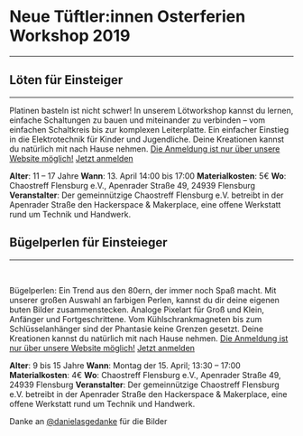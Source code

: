 ---
---

# Neue Tüftler:innen Osterferien Workshop 2019
----
## Löten für Einsteiger
----
Platinen basteln ist nicht schwer! In unserem Lötworkshop kannst du lernen, einfache Schaltungen zu bauen und miteinander zu verbinden – vom einfachen Schaltkreis bis zur komplexen Leiterplatte. Ein einfacher Einstieg in die Elektrotechnik für Kinder und Jugendliche. Deine Kreationen kannst du natürlich mit nach Hause nehmen.
[Die Anmeldung ist nur über unsere Website möglich!](https://tickets.chaostreff-flensburg.de/ctfl/osterferien-loeten/)
<a class="btn btn-primary my-2" href="https://tickets.chaostreff-flensburg.de/ctfl/osterferien-loeten/">Jetzt anmelden</a>

**Alter**: 11 – 17 Jahre
**Wann**: 13. April 14:00 bis 17:00
**Materialkosten**: 5€
**Wo**: Chaostreff Flensburg e.V., Apenrader Straße 49, 24939 Flensburg
**Veranstalter**: Der gemeinnützige Chaostreff Flensburg e.V. betreibt in der Apenrader Straße den Hackerspace & Makerplace, eine offene Werkstatt rund um Technik und Handwerk.

## Bügelperlen für Einsteieger
----
<br>

Bügelperlen: Ein Trend aus den 80ern, der immer noch Spaß macht. Mit unserer großen Auswahl an farbigen Perlen, kannst du dir deine eigenen buten Bilder zusammenstecken. Analoge Pixelart für Groß und Klein, Anfänger und Fortgeschrittene. Vom Kühlschrankmagneten bis zum Schlüsselanhänger sind der Phantasie keine Grenzen gesetzt. Deine Kreationen kannst du natürlich mit nach Hause nehmen.
[Die Anmeldung ist nur über unsere Website möglich!](https://tickets.chaostreff-flensburg.de/ctfl/osterferien-loeten/)
<a class="btn btn-primary my-2" href="https://tickets.chaostreff-flensburg.de/ctfl/osterferien-loeten/">Jetzt anmelden</a>

**Alter**: 9 bis 15 Jahre
**Wann**: Montag der 15. April; 13:30 – 17:00
**Materialkosten**: 4€
**Wo**: Chaostreff Flensburg e.V., Apenrader Straße 49, 24939 Flensburg
**Veranstalter**: Der gemeinnützige Chaostreff Flensburg e.V. betreibt in der Apenrader Straße den Hackerspace & Makerplace, eine offene Werkstatt rund um Technik und Handwerk.

Danke an [@danielasgedanke](https://twitter.com/danielasgedanke) für die Bilder